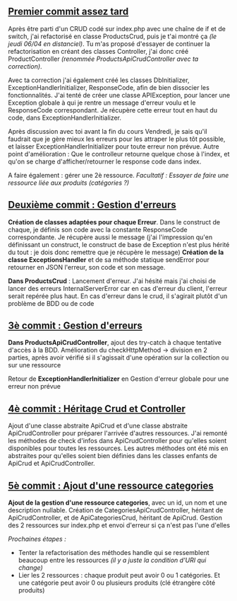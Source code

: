 ## [Premier commit assez tard](https://github.com/Max-ldc/products-api-rest/tree/aed15e31288be71f700db512789ff6300ffb7deb)

Après être parti d'un CRUD codé sur index.php avec une chaîne de if et de switch, j'ai refactorisé en classe ProductsCrud, puis je t'ai montré ça *(le jeudi 06/04 en distanciel)*.
Tu m'as proposé d'essayer de continuer la refactorisation en créant des classes Controller, j'ai donc créé ProductController *(renommée ProductsApiCrudController avec ta correction)*.

Avec ta correction j'ai également créé les classes DbInitializer, ExceptionHandlerInitializer, ResponseCode, afin de bien dissocier les fonctionnalités.
J'ai tenté de créer une classe APIException, pour lancer une Exception globale à qui je rentre un message d'erreur voulu et le ResponseCode correspondant. Je récupère cette erreur tout en haut du code, dans ExceptionHandlerInitializer.


Après discussion avec toi avant la fin du cours Vendredi, je sais qu'il faudrait que je gère mieux les erreurs pour les attraper le plus tôt possible, et laisser ExceptionHandlerInitializer pour toute erreur non prévue.
Autre point d'amélioration : Que le controlleur retourne quelque chose à l'index, et qu'on se charge d'afficher/retourner le response code dans index.

A faire également : gérer une 2è ressource. *Facultatif : Essayer de faire une ressource liée aux produits (catégories ?)*

## [Deuxième commit : Gestion d'erreurs](https://github.com/Max-ldc/products-api-rest/tree/2dd60b8b221a5b172f3502ccb038b7a3e8b5f504)

**Création de classes adaptées pour chaque Erreur**. Dans le construct de chaque, je définis son code avec la constante ResponseCode correspondante. Je récupère aussi le message (j'ai l'impression qu'en définissant un construct, le construct de base de Exception n'est plus hérité du tout : je dois donc remettre que je récupère le message)
**Création de la classe ExceptionsHandler** et de sa méthode statique sendError pour retourner en JSON l'erreur, son code et son message.

**Dans ProductsCrud** : Lancement d'erreur. J'ai hésité mais j'ai choisi de lancer des erreurs InternalServerError car en cas d'erreur du client, l'erreur serait repérée plus haut. En cas d'erreur dans le crud, il s'agirait plutôt d'un problème de BDD ou de code

## [3è commit : Gestion d'erreurs](https://github.com/Max-ldc/products-api-rest/tree/8bfd46ea647bd465f61078f62e7f416449ba034d)

**Dans ProductsApiCrudController**, ajout des try-catch à chaque tentative d'accès à la BDD. Amélioration du checkHttpMethod -> division en 2 parties, après avoir vérifié si il s'agissait d'une opération sur la collection ou sur une ressource

Retour de **ExceptionHandlerInitializer** en Gestion d'erreur globale pour une erreur non prévue

## [4è commit : Héritage Crud et Controller](https://github.com/Max-ldc/products-api-rest/tree/8a09a237d52a91fe6b1cc3ee08ac8e5d6d2b16f4)

Ajout d'une classe abstraite ApiCrud et d'une classe abstraite ApiCrudController pour préparer l'arrivée d'autres ressources. J'ai remonté les méthodes de check d'infos dans ApiCrudController pour qu'elles soient disponibles pour toutes les ressources.
Les autres méthodes ont été mis en abstraites pour qu'elles soient bien définies dans les classes enfants de ApiCrud et ApiCrudController.

## [5è commit : Ajout d'une ressource categories](https://github.com/Max-ldc/products-api-rest/tree/e97ef98966f785b9f71f0806c2facc5722dcb914)

**Ajout de la gestion d'une ressource categories**, avec un id, un nom et une description nullable.
Création de CategoriesApiCrudController, héritant de ApiCrudController, et de ApiCategoriesCrud, héritant de ApiCrud.
Gestion des 2 ressources sur index.php et envoi d'erreur si ça n'est pas l'une d'elles

*Prochaines étapes :* 
- Tenter la refactorisation des méthodes handle qui se ressemblent beaucoup entre les ressources *(il y a juste la condition d'URI qui change)*
- Lier les 2 ressources : chaque produit peut avoir 0 ou 1 catégories. Et une catégorie peut avoir 0 ou plusieurs produits (clé étrangère côté produits)

